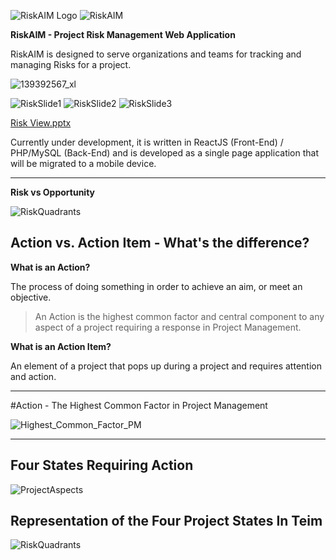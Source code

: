 
![RiskAIM Logo](https://user-images.githubusercontent.com/12054603/135662151-ea058914-d08a-4cd8-8c1c-d5700a6cc823.png) ![RiskAIM](https://user-images.githubusercontent.com/12054603/135661939-8c6cc8f2-5bd4-44ea-9185-12446fbda45d.png)

**RiskAIM - Project Risk Management Web Application**

RiskAIM is designed to serve organizations and teams for tracking and managing Risks for a project.


![139392567_xl](https://user-images.githubusercontent.com/12054603/135656087-012ac6ab-376f-49b1-956a-e92f2ccb512a.jpg)


![RiskSlide1](https://user-images.githubusercontent.com/12054603/135661456-b71f212f-1a18-4379-a9b2-1607359e1137.png)
![RiskSlide2](https://user-images.githubusercontent.com/12054603/135661463-a9fa5e8d-a9b7-4e28-af0c-65d8352d89ca.png)
![RiskSlide3](https://user-images.githubusercontent.com/12054603/135661464-08b645be-af51-461e-aae4-081fdbd63add.png)


[Risk View.pptx](https://github.com/vahejab/RiskAIM/files/7269001/Risk.View.pptx)


Currently under development, it is written in ReactJS (Front-End) / PHP/MySQL (Back-End) and is developed as a single page application that will be migrated to a mobile device.

-----------------

**Risk vs Opportunity**

![RiskQuadrants](https://user-images.githubusercontent.com/12054603/135663450-7badbba4-6175-4284-90ff-0accd80de217.png)

## Action vs. Action Item - What's the difference? ##

**What is an Action?**

The process of doing something in order to achieve an aim, or meet an objective.

> An Action is the highest common factor and central component to any
> aspect of a project requiring a response in Project Management.


**What is an Action Item?**

An element of a project that pops up during a project and requires attention and action.  

-----------------

#Action - The Highest Common Factor in Project Management


![Highest_Common_Factor_PM](https://i.stack.imgur.com/YOQTG.png)

-----------------

## Four States Requiring Action ##

![ProjectAspects](https://user-images.githubusercontent.com/12054603/135665773-0a1c4009-87dc-4bee-988f-a52be2215e55.png)

## Representation of the Four Project States In Teim ##

![RiskQuadrants](https://user-images.githubusercontent.com/12054603/135665644-331517a3-c751-4321-976b-a03562c798ab.png)






